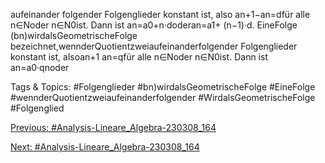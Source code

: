 aufeinander folgender Folgenglieder konstant ist, also an+1−an=dfür alle n∈Noder n∈N0ist.
Dann ist an=a0+n·doderan=a1+ (n−1)·d.
EineFolge (bn)wirdalsGeometrischeFolge bezeichnet,wennderQuotientzweiaufeinanderfolgender
Folgenglieder konstant ist, alsoan+1
an=qfür alle n∈Noder n∈N0ist. Dann ist an=a0·qnoder

   Tags & Topics:
   #Folgenglieder
   #bn)wirdalsGeometrischeFolge
   #EineFolge
   #wennderQuotientzweiaufeinanderfolgender
   #WirdalsGeometrischeFolge
   #Folgenglied

[Previous: #Analysis-Lineare_Algebra-230308_164](Analysis-Lineare_Algebra-230308_164.md)

[Next: #Analysis-Lineare_Algebra-230308_164](Analysis-Lineare_Algebra-230308_164.md)
